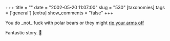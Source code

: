 +++
title = ""
date = "2002-05-20 11:07:00"
slug = "530"
[taxonomies]
tags = ['general']
[extra]
show_comments = "false"
+++

You do \_not\_ fuck with polar bears or they might [rip your arms off](http://www.newyorker.com/printable/?shouts/020520sh_shouts)

Fantastic story. 🙂
